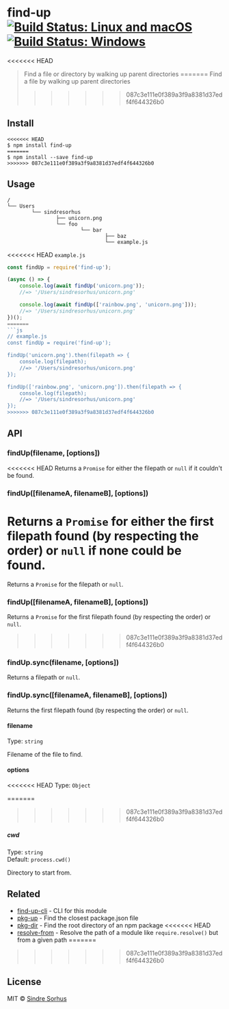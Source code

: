 # find-up [![Build Status: Linux and macOS](https://travis-ci.org/sindresorhus/find-up.svg?branch=master)](https://travis-ci.org/sindresorhus/find-up) [![Build Status: Windows](https://ci.appveyor.com/api/projects/status/l0cyjmvh5lq72vq2/branch/master?svg=true)](https://ci.appveyor.com/project/sindresorhus/find-up/branch/master)

<<<<<<< HEAD
> Find a file or directory by walking up parent directories
=======
> Find a file by walking up parent directories
>>>>>>> 087c3e111e0f389a3f9a8381d37edf4f644326b0


## Install

```
<<<<<<< HEAD
$ npm install find-up
=======
$ npm install --save find-up
>>>>>>> 087c3e111e0f389a3f9a8381d37edf4f644326b0
```


## Usage

```
/
└── Users
		└── sindresorhus
				├── unicorn.png
				└── foo
						└── bar
								├── baz
								└── example.js
```

<<<<<<< HEAD
`example.js`

```js
const findUp = require('find-up');

(async () => {
	console.log(await findUp('unicorn.png'));
	//=> '/Users/sindresorhus/unicorn.png'

	console.log(await findUp(['rainbow.png', 'unicorn.png']));
	//=> '/Users/sindresorhus/unicorn.png'
})();
=======
```js
// example.js
const findUp = require('find-up');

findUp('unicorn.png').then(filepath => {
	console.log(filepath);
	//=> '/Users/sindresorhus/unicorn.png'
});

findUp(['rainbow.png', 'unicorn.png']).then(filepath => {
	console.log(filepath);
	//=> '/Users/sindresorhus/unicorn.png'
});
>>>>>>> 087c3e111e0f389a3f9a8381d37edf4f644326b0
```


## API

### findUp(filename, [options])

<<<<<<< HEAD
Returns a `Promise` for either the filepath or `null` if it couldn't be found.

### findUp([filenameA, filenameB], [options])

Returns a `Promise` for either the first filepath found (by respecting the order) or `null` if none could be found.
=======
Returns a `Promise` for the filepath or `null`.

### findUp([filenameA, filenameB], [options])

Returns a `Promise` for the first filepath found (by respecting the order) or `null`.
>>>>>>> 087c3e111e0f389a3f9a8381d37edf4f644326b0

### findUp.sync(filename, [options])

Returns a filepath or `null`.

### findUp.sync([filenameA, filenameB], [options])

Returns the first filepath found (by respecting the order) or `null`.

#### filename

Type: `string`

Filename of the file to find.

#### options

<<<<<<< HEAD
Type: `Object`

=======
>>>>>>> 087c3e111e0f389a3f9a8381d37edf4f644326b0
##### cwd

Type: `string`<br>
Default: `process.cwd()`

Directory to start from.


## Related

- [find-up-cli](https://github.com/sindresorhus/find-up-cli) - CLI for this module
- [pkg-up](https://github.com/sindresorhus/pkg-up) - Find the closest package.json file
- [pkg-dir](https://github.com/sindresorhus/pkg-dir) - Find the root directory of an npm package
<<<<<<< HEAD
- [resolve-from](https://github.com/sindresorhus/resolve-from) - Resolve the path of a module like `require.resolve()` but from a given path
=======
>>>>>>> 087c3e111e0f389a3f9a8381d37edf4f644326b0


## License

MIT © [Sindre Sorhus](https://sindresorhus.com)
